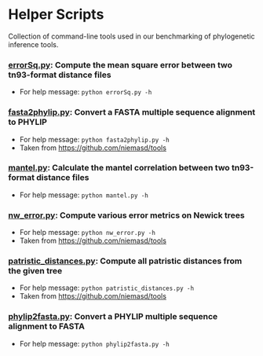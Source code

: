 # Helper Scripts
Collection of command-line tools used in our benchmarking of phylogenetic inference tools. 

### [errorSq.py](errorSq.py): Compute the mean square error between two tn93-format distance files
* For help message: `python errorSq.py -h`

### [fasta2phylip.py](fasta2phylip.py): Convert a FASTA multiple sequence alignment to PHYLIP
* For help message: `python fasta2phylip.py -h`
* Taken from https://github.com/niemasd/tools

### [mantel.py](mantel.py): Calculate the mantel correlation between two tn93-format distance files
* For help message: `python mantel.py -h`

### [nw_error.py](nw_error.py): Compute various error metrics on Newick trees
* For help message: `python nw_error.py -h`
* Taken from https://github.com/niemasd/tools

### [patristic_distances.py](patristic_distances.py): Compute all patristic distances from the given tree
* For help message: `python patristic_distances.py -h`
* Taken from https://github.com/niemasd/tools

### [phylip2fasta.py](phylip2fasta.py): Convert a PHYLIP multiple sequence alignment to FASTA
* For help message: `python phylip2fasta.py -h`
